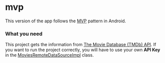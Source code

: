 # mvp

This version of the app follows the [MVP](https://en.wikipedia.org/wiki/Model%E2%80%93view%E2%80%93presenter) pattern in Android.

### What you need

This project gets the information from [The Movie Database (TMDb) API](https://developers.themoviedb.org/3/getting-started/introduction). If you want to run the project correctly, you will have to use your own **API Key** in the [MoviesRemoteDataSourceImpl](https://github.com/JoseAngelManeiro/Movies-Kotlin/blob/mvp/app/src/main/kotlin/com/joseangelmaneiro/movies/data/source/remote/MoviesRemoteDataSourceImpl.kt) class.
